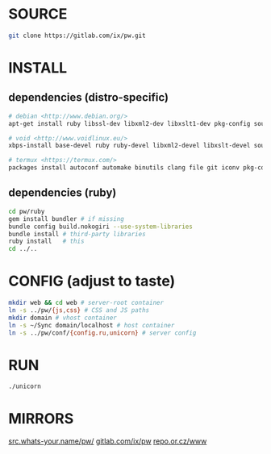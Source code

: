 # SOURCE
``` sh
git clone https://gitlab.com/ix/pw.git
```
# INSTALL
## dependencies (distro-specific)
``` sh
# debian <http://www.debian.org/>
apt-get install ruby libssl-dev libxml2-dev libxslt1-dev pkg-config source-highlight python-pygments

# void <http://www.voidlinux.eu/>
xbps-install base-devel ruby ruby-devel libxml2-devel libxslt-devel source-highlight python-Pygments

# termux <https://termux.com/>
packages install autoconf automake binutils clang file git iconv pkg-config ruby ruby-dev libxslt-dev
```
## dependencies (ruby)
``` sh
cd pw/ruby
gem install bundler # if missing
bundle config build.nokogiri --use-system-libraries
bundle install # third-party libraries
ruby install   # this
cd ../..
```
# CONFIG (adjust to taste)
``` sh
mkdir web && cd web # server-root container
ln -s ../pw/{js,css} # CSS and JS paths
mkdir domain # vhost container
ln -s ~/Sync domain/localhost # host container
ln -s ../pw/conf/{config.ru,unicorn} # server config
```
# RUN
``` sh
./unicorn
```
# MIRRORS
[src.whats-your.name/pw/](http://src.whats-your.name/pw/)
[gitlab.com/ix/pw](https://gitlab.com/ix/pw)
[repo.or.cz/www](http://repo.or.cz/www)
